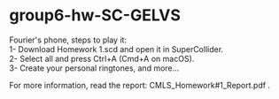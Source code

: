 # group6-hw-SC-GELVS
Fourier's phone, steps to play it:  
1- Download Homework 1.scd and open it in SuperCollider.  
2- Select all and press Ctrl+A (Cmd+A on macOS).  
3- Create your personal ringtones, and more...  

For more information, read the report: CMLS_Homework#1_Report.pdf .
